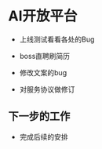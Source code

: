 <!--
 * @Author: your name
 * @Date: 2020-11-02 18:02:12
 * @LastEditTime: 2020-11-02 18:03:24
 * @LastEditors: Please set LastEditors
 * @Description: In User Settings Edit
 * @FilePath: \Front-end-Learning\simon工作汇报\20201102日报.md
-->
# AI开放平台

- 上线测试看看各处的Bug

- boss直聘刷简历

- 修改文案的bug

- 对服务协议做修订

## 下一步的工作

- 完成后续的安排